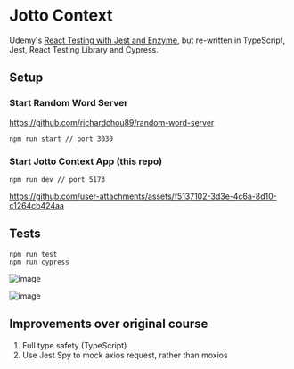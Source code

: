 # Jotto Context

Udemy's [React Testing with Jest and Enzyme](https://www.udemy.com/share/101XEw3@hDw3hZm15ZIMM-JUIRB9KlKZqUmSgePXAY7tNcwNOoWCszGihwnwAiq6hLSu/), but re-written in TypeScript, Jest, React Testing Library and Cypress.

## Setup

### Start Random Word Server

https://github.com/richardchou89/random-word-server

```
npm run start // port 3030
```

### Start Jotto Context App (this repo)
```
npm run dev // port 5173
```

https://github.com/user-attachments/assets/f5137102-3d3e-4c6a-8d10-c1264cb424aa

## Tests
```
npm run test
npm run cypress
```

![image](https://github.com/user-attachments/assets/2d5b2ce3-bfa4-4da4-a1e3-616da98cf481)

![image](https://github.com/user-attachments/assets/35439ae9-b028-4ff6-a31d-6d7e4d8fd010)

## Improvements over original course

1. Full type safety (TypeScript)
2. Use Jest Spy to mock axios request, rather than moxios
